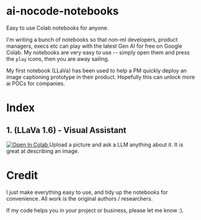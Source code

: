 # ai-nocode-notebooks
Easy to use Colab notebooks for anyone.

I'm writing a bunch of notebooks so that non-ml developers, product managers, execs etc can play with the latest Gen AI for free on Google Colab. 
My notebooks are very easy to use -- simply open them and press the `play` icons, then you are away sailing.

My first notebook (LLaVa) has been used to help a PM quickly deploy an image captioning prototype in their product. Hopefully this can unlock more ai POCs for companies.

# Index

## 1. (LLaVa 1.6) - Visual Assistant
<a target="_blank" href="https://colab.research.google.com/github/maxpolaczuk/ai-nocode-notebooks/notebooks/01_llava16.ipynb">
  <img src="https://colab.research.google.com/assets/colab-badge.svg" alt="Open In Colab"/>
</a> Upload a picture and ask a LLM anything about it. It is great at describing an image.


# Credit
I just make everything easy to use, and tidy up the notebooks for convenience. All work is the original authors / researchers.

If my code helps you in your project or business, please let me know :).  

